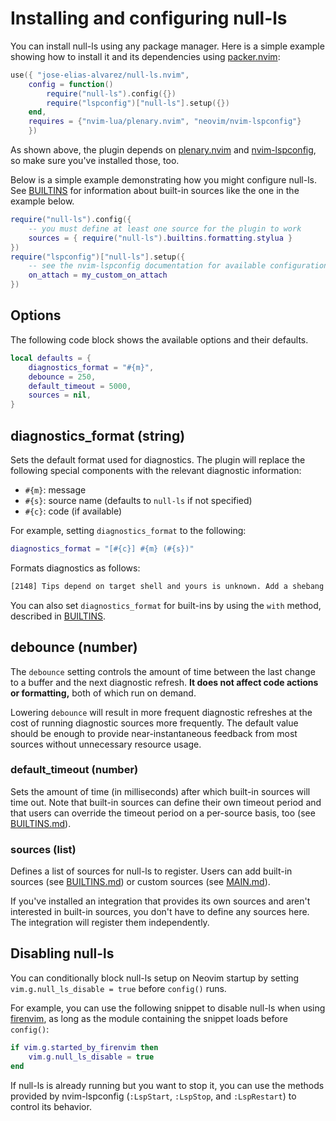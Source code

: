 <!-- markdownlint-configure-file
{
  "line-length": false,
  "no-duplicate-header": false
}
-->

# Installing and configuring null-ls

You can install null-ls using any package manager. Here is a simple example
showing how to install it and its dependencies using
[packer.nvim](https://github.com/wbthomason/packer.nvim):

```lua
use({ "jose-elias-alvarez/null-ls.nvim",
    config = function()
        require("null-ls").config({})
        require("lspconfig")["null-ls"].setup({})
    end,
    requires = {"nvim-lua/plenary.nvim", "neovim/nvim-lspconfig"}
    })
```

As shown above, the plugin depends on
[plenary.nvim](https://github.com/nvim-lua/plenary.nvim) and
[nvim-lspconfig](https://github.com/neovim/nvim-lspconfig), so make sure you've
installed those, too.

Below is a simple example demonstrating how you might configure null-ls.
See [BUILTINS](BUILTINS.md) for information about built-in sources like the one
in the example below.

```lua
require("null-ls").config({
    -- you must define at least one source for the plugin to work
    sources = { require("null-ls").builtins.formatting.stylua }
})
require("lspconfig")["null-ls"].setup({
    -- see the nvim-lspconfig documentation for available configuration options
    on_attach = my_custom_on_attach
})
```

## Options

The following code block shows the available options and their defaults.

```lua
local defaults = {
    diagnostics_format = "#{m}",
    debounce = 250,
    default_timeout = 5000,
    sources = nil,
}
```

## diagnostics_format (string)

Sets the default format used for diagnostics. The plugin will replace the
following special components with the relevant diagnostic information:

- `#{m}`: message
- `#{s}`: source name (defaults to `null-ls` if not specified)
- `#{c}`: code (if available)

For example, setting `diagnostics_format` to the following:

```lua
diagnostics_format = "[#{c}] #{m} (#{s})"
```

Formats diagnostics as follows:

```txt
[2148] Tips depend on target shell and yours is unknown. Add a shebang or a 'shell' directive. (shellcheck)
```

You can also set `diagnostics_format` for built-ins by using the `with` method,
described in [BUILTINS](BUILTINS.md).

## debounce (number)

The `debounce` setting controls the amount of time between the last change to a
buffer and the next diagnostic refresh. **It does not affect code actions or
formatting,** both of which run on demand.

Lowering `debounce` will result in more frequent diagnostic refreshes at the
cost of running diagnostic sources more frequently. The default value should be
enough to provide near-instantaneous feedback from most sources without
unnecessary resource usage.

### default_timeout (number)

Sets the amount of time (in milliseconds) after which built-in sources will time
out. Note that built-in sources can define their own timeout period and that
users can override the timeout period on a per-source basis, too (see
[BUILTINS.md](BUILTINS.md)).

### sources (list)

Defines a list of sources for null-ls to register. Users can add built-in
sources (see [BUILTINS.md](BUILTINS.md)) or custom sources (see
[MAIN.md](MAIN.md)).

If you've installed an integration that provides its own sources and aren't
interested in built-in sources, you don't have to define any sources here. The
integration will register them independently.

## Disabling null-ls

You can conditionally block null-ls setup on Neovim startup by setting
`vim.g.null_ls_disable = true` before `config()` runs.

For example, you can use the following snippet to disable null-ls when using
[firenvim](https://github.com/glacambre/firenvim), as long as the module
containing the snippet loads before `config()`:

```lua
if vim.g.started_by_firenvim then
    vim.g.null_ls_disable = true
end
```

If null-ls is already running but you want to stop it, you can use the methods
provided by nvim-lspconfig (`:LspStart`, `:LspStop`, and `:LspRestart`) to
control its behavior.
